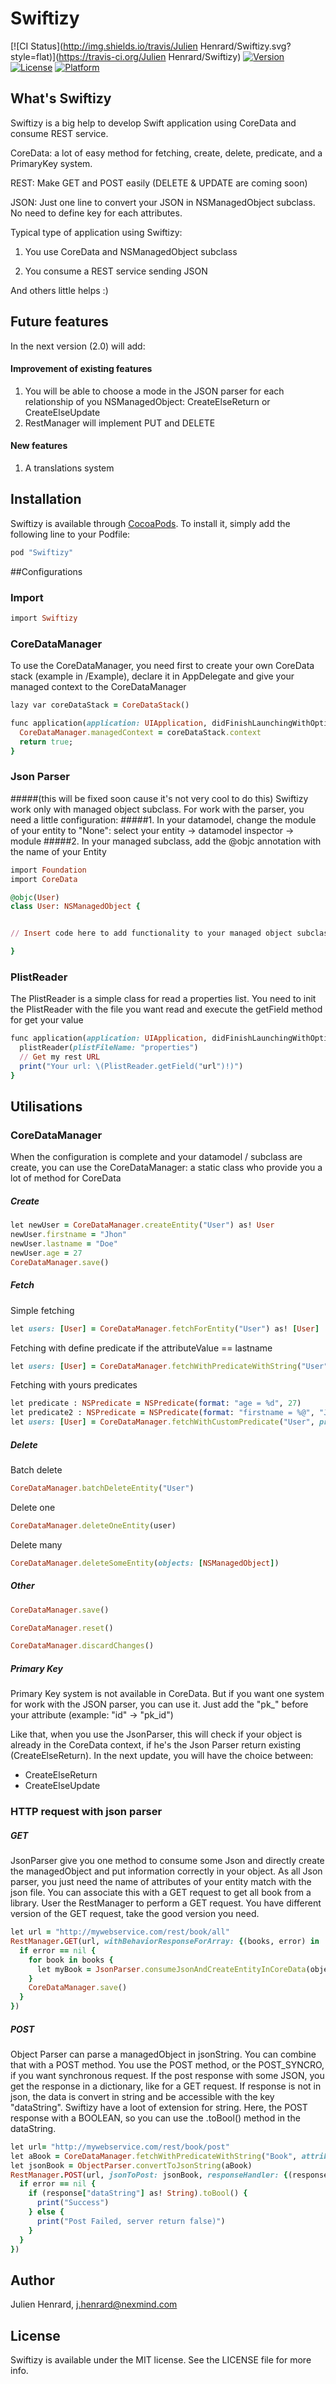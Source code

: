 # Swiftizy

[![CI Status](http://img.shields.io/travis/Julien Henrard/Swiftizy.svg?style=flat)](https://travis-ci.org/Julien Henrard/Swiftizy)
[![Version](https://img.shields.io/cocoapods/v/Swiftizy.svg?style=flat)](http://cocoapods.org/pods/Swiftizy)
[![License](https://img.shields.io/cocoapods/l/Swiftizy.svg?style=flat)](http://cocoapods.org/pods/Swiftizy)
[![Platform](https://img.shields.io/cocoapods/p/Swiftizy.svg?style=flat)](http://cocoapods.org/pods/Swiftizy)

## What's Swiftizy

Swiftizy is a big help to develop Swift application using CoreData and consume REST service. 

CoreData: a lot of easy method for fetching, create, delete, predicate, and a PrimaryKey system.

REST: Make GET and POST easily (DELETE & UPDATE are coming soon)

JSON: Just one line to convert your JSON in NSManagedObject subclass. No need to define key for each attributes.


Typical type of application using Swiftizy:

1. You use CoreData and NSManagedObject subclass

2. You consume a REST service sending JSON


And others little helps :)

## Future features
In the next version (2.0) will add:
#### Improvement of existing features
1. You will be able to choose a mode in the JSON parser for each relationship of you NSManagedObject: CreateElseReturn or CreateElseUpdate
2. RestManager will implement PUT and DELETE

#### New features
1. A translations system

## Installation

Swiftizy is available through [CocoaPods](http://cocoapods.org). To install
it, simply add the following line to your Podfile:

```ruby
pod "Swiftizy"
```

##Configurations
### Import
```ruby
import Swiftizy
```
### CoreDataManager 
To use the CoreDataManager, you need first to create your own CoreData stack (example in /Example), declare it in AppDelegate and give your managed context to the CoreDataManager
```ruby
lazy var coreDataStack = CoreDataStack()

func application(application: UIApplication, didFinishLaunchingWithOptions launchOptions: [NSObject: AnyObject]?) -> Bool {
  CoreDataManager.managedContext = coreDataStack.context
  return true;
}
```
### Json Parser
#####(this will be fixed soon cause it's not very cool to do this)
Swiftizy work only with managed object subclass.
For work with the parser, you need a little configuration:
#####1. In your datamodel, change the module of your entity to "None": select your entity -> datamodel inspector -> module
#####2. In your managed subclass, add the @objc annotation with the name of your Entity
```ruby
import Foundation
import CoreData

@objc(User)
class User: NSManagedObject {


// Insert code here to add functionality to your managed object subclass

}
```


### PlistReader
The PlistReader is a simple class for read a properties list.
You need to init the PlistReader with the file you want read and execute the getField method for get your value
```ruby
func application(application: UIApplication, didFinishLaunchingWithOptions launchOptions: [NSObject: AnyObject]?) -> Bool {
  plistReader(plistFileName: "properties")
  // Get my rest URL
  print("Your url: \(PlistReader.getField("url")!)")
}
```

## Utilisations
### CoreDataManager
When the configuration is complete and your datamodel / subclass are create, you can use the CoreDataManager: a static class who provide you a lot of method for CoreData
##### Create
```ruby
let newUser = CoreDataManager.createEntity("User") as! User
newUser.firstname = "Jhon"
newUser.lastname = "Doe"
newUser.age = 27
CoreDataManager.save()
```

##### Fetch
Simple fetching
```ruby
let users: [User] = CoreDataManager.fetchForEntity("User") as! [User]
```

Fetching with define predicate 
if the attributeValue == lastname
```ruby
let users: [User] = CoreDataManager.fetchWithPredicateWithString("User", attributeName: "lastname", attributeValue: "Doe") as [User]
```

Fetching with yours predicates
```ruby
let predicate : NSPredicate = NSPredicate(format: "age = %d", 27)
let predicate2 : NSPredicate = NSPredicate(format: "firstname = %@", "Jhon")
let users: [User] = CoreDataManager.fetchWithCustomPredicate("User", predicate: predicates) as! [User]
```

##### Delete
Batch delete
```ruby
CoreDataManager.batchDeleteEntity("User")
```        
Delete one
```ruby
CoreDataManager.deleteOneEntity(user)
```
Delete many
```ruby
CoreDataManager.deleteSomeEntity(objects: [NSManagedObject])
```

##### Other
```ruby
CoreDataManager.save()

CoreDataManager.reset()

CoreDataManager.discardChanges()
```

##### Primary Key
Primary Key system is not available in CoreData. But if you want one system for work with the JSON parser, you can use it. 
Just add the "pk_" before your attribute (example: "id" -> "pk_id") 

Like that, when you use the JsonParser, this will check if your object is already in the CoreData context, if he's the Json Parser return existing (CreateElseReturn).
In the next update, you will have the choice between:
- CreateElseReturn
- CreateElseUpdate

### HTTP request with json parser
##### GET
JsonParser give you one method to consume some Json and directly create the managedObject and put information correctly in your object. 
As all Json parser, you just need the name of attributes of your entity match with the json file.
You can associate this with a GET request to get all book from a library.
User the RestManager to perform a GET request. You have different version of the GET request, take the good version you need.
```ruby 
let url = "http://mywebservice.com/rest/book/all"
RestManager.GET(url, withBehaviorResponseForArray: {(books, error) in
  if error == nil {
    for book in books {
      let myBook = JsonParser.consumeJsonAndCreateEntityInCoreData(object, anyClass: Book.self)
    }
    CoreDataManager.save()
  }
})
```

##### POST
Object Parser can parse a managedObject in jsonString. You can combine that with a POST method.
You use the POST method, or the POST_SYNCRO, if you want synchronous request.
If the post response with some JSON, you get the response in a dictionary, like for a GET request. If response is not in json, the data is convert in string and be accessible with the key "dataString".
Swiftizy have a loot of extension for string. Here, the POST response with a BOOLEAN, so you can use the .toBool() method in the dataString.
```ruby
let url= "http://mywebservice.com/rest/book/post"
let aBook = CoreDataManager.fetchWithPredicateWithString("Book", attributeName: "title", attributeValue: "Harry Potter")[0] as! User
let jsonBook = ObjectParser.convertToJsonString(aBook)
RestManager.POST(url, jsonToPost: jsonBook, responseHandler: {(response, error) in
  if error == nil {
    if (response["dataString"] as! String).toBool() {
      print("Success")
    } else {
      print("Post Failed, server return false)")
    }
  }
})
```
## Author

Julien Henrard, j.henrard@nexmind.com

## License

Swiftizy is available under the MIT license. See the LICENSE file for more info.
